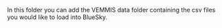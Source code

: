 In this folder you can add the VEMMIS data folder containing the csv files you would like to load into BlueSky.